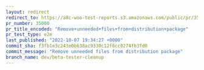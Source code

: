 ```yaml
---
layout: redirect
redirect_to: https://a8c-woo-test-reports.s3.amazonaws.com/public/pr/35000/e2e/index.html
pr_number: 35000
pr_title_encoded: "Remove+unneeded+files+from+distribution+package"
pr_test_type: e2e
last_published: "2022-10-07 19:34:27 +0000"
commit_sha: f3fb1e3c243e0b638ac9330c12f8cc0274fb3fd0
commit_message: "Remove unneeded files from distribution package"
branch_name: dev/beta-tester-cleanup
---
```

